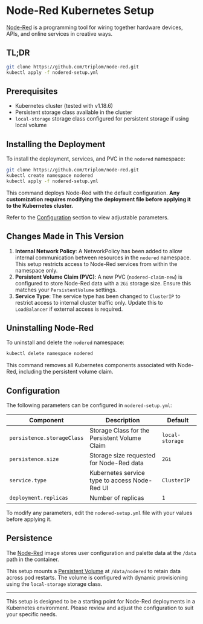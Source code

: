 # Node-Red Kubernetes Setup

[Node-Red](https://nodered.org/) is a programming tool for wiring together hardware devices, APIs, and online services in creative ways.

## TL;DR

```bash
git clone https://github.com/triplom/node-red.git
kubectl apply -f nodered-setup.yml
```

## Prerequisites

- Kubernetes cluster (tested with v1.18.6)
- Persistent storage class available in the cluster
- `local-storage` storage class configured for persistent storage if using local volume

## Installing the Deployment

To install the deployment, services, and PVC in the `nodered` namespace:

```bash
git clone https://github.com/triplom/node-red.git
kubectl create namespace nodered
kubectl apply -f nodered-setup.yml
```

This command deploys Node-Red with the default configuration. **Any customization requires modifying the deployment file before applying it to the Kubernetes cluster.**

Refer to the [Configuration](#configuration) section to view adjustable parameters.

## Changes Made in This Version

1. **Internal Network Policy**: A NetworkPolicy has been added to allow internal communication between resources in the `nodered` namespace. This setup restricts access to Node-Red services from within the namespace only.
2. **Persistent Volume Claim (PVC)**: A new PVC (`nodered-claim-new`) is configured to store Node-Red data with a `2Gi` storage size. Ensure this matches your `PersistentVolume` settings.
3. **Service Type**: The service type has been changed to `ClusterIP` to restrict access to internal cluster traffic only. Update this to `LoadBalancer` if external access is required.

## Uninstalling Node-Red

To uninstall and delete the `nodered` namespace:

```bash
kubectl delete namespace nodered
```

This command removes all Kubernetes components associated with Node-Red, including the persistent volume claim.

## Configuration

The following parameters can be configured in `nodered-setup.yml`:

| Component                  | Description                                         | Default            |
|----------------------------|-----------------------------------------------------|--------------------|
| `persistence.storageClass` | Storage Class for the Persistent Volume Claim       | `local-storage`    |
| `persistence.size`         | Storage size requested for Node-Red data            | `2Gi`              |
| `service.type`             | Kubernetes service type to access Node-Red UI       | `ClusterIP`        |
| `deployment.replicas`      | Number of replicas                                  | `1`                |

To modify any parameters, edit the `nodered-setup.yml` file with your values before applying it.

## Persistence

The [Node-Red](https://nodered.org/docs/getting-started/docker#managing-user-data) image stores user configuration and palette data at the `/data` path in the container.

This setup mounts a [Persistent Volume](https://kubernetes.io/docs/user-guide/persistent-volumes/) at `/data/nodered` to retain data across pod restarts. The volume is configured with dynamic provisioning using the `local-storage` storage class.

---

This setup is designed to be a starting point for Node-Red deployments in a Kubernetes environment.
Please review and adjust the configuration to suit your specific needs.
